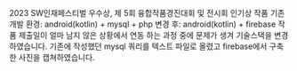 2023 SW인재페스티벌 우수상, 제 5회 융합작품경진대회 및 전시회 인기상 작품
기존 개발 환경: android(kotlin) + mysql + php
변경 후: android(kotlin) + firebase
작품 제출일이 얼마 남지 않은 상황에서 연동 하는 과정 중에 문제가 생겨 기술스택을 변경하였습니다.
기존에 작성했던 mysql 쿼리를 텍스트 파일로 올렸고 firebase에서 구축한 사진을 캡쳐하였습니다.
